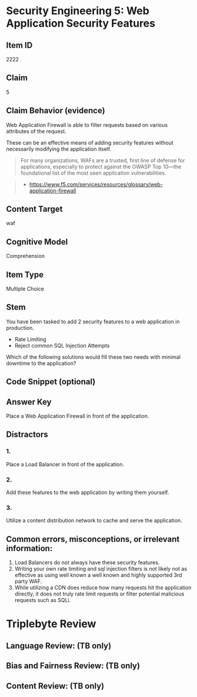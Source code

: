 # Security Engineering 5: Web Application Security Features


## Item ID
2222

## Claim
5


## Claim Behavior (evidence)

Web Application Firewall is able to filter requests based on various attributes of the request.

These can be an effective means of adding security features without necessarily modifying the application itself.

> For many organizations, WAFs are a trusted, first line of defense for applications, especially to protect against the OWASP Top 10—the foundational list of the most seen application vulnerabilities.

> - https://www.f5.com/services/resources/glossary/web-application-firewall

## Content Target
waf


## Cognitive Model
Comprehension


## Item Type
Multiple Choice


## Stem

You have been tasked to add 2 security features to a web application in production.

- Rate Limiting
- Reject common SQL Injection Attempts

Which of the following solutions would fill these two needs with minimal downtime to the application?


## Code Snippet (optional)



## Answer Key

Place a Web Application Firewall in front of the application.


## Distractors
### 1.

Place a Load Balancer in front of the application.

### 2.

Add these features to the web application by writing them yourself.

### 3.

Utilize a content distribution network to cache and serve the application.


## Common errors, misconceptions, or irrelevant information:

1. Load Balancers do not always have these security features.
2. Writing your own rate limiting and sql injection filters is not likely not as effective as using well known a well known and highly supported 3rd party WAF.
3. While utilizing a CDN does reduce how many requests hit the application directly, it does not truly rate limit requests or filter potential malicious requests such as SQLi.


# Triplebyte Review


## Language Review: (TB only)


## Bias and Fairness Review: (TB only)


## Content Review: (TB only)

